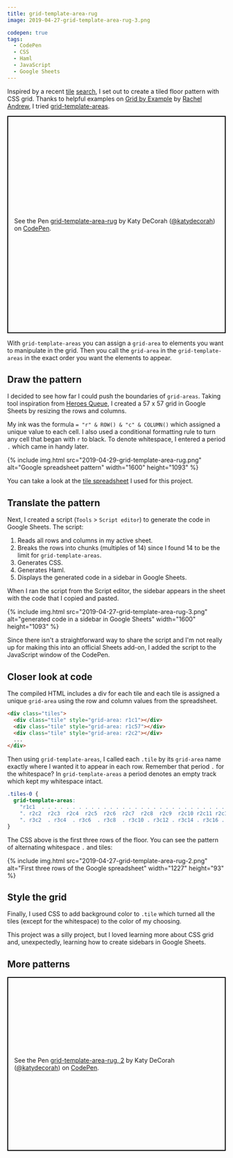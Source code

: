 ```yaml
---
title: grid-template-area-rug
image: 2019-04-27-grid-template-area-rug-3.png

codepen: true
tags:
  - CodePen
  - CSS
  - Haml
  - JavaScript
  - Google Sheets
---
```


Inspired by a recent [tile](https://www.instagram.com/p/BTO9mu0gQm6/) [search](https://www.instagram.com/p/BV7hx9blq19/), I set out to create a tiled floor pattern with CSS grid. Thanks to helpful examples on [Grid by Example](https://gridbyexample.com/examples/example11/) by [Rachel Andrew](https://rachelandrew.co.uk/), I tried [grid-template-areas](https://developer.mozilla.org/en-US/docs/Web/CSS/grid-template-areas).

<p class="codepen" data-height="500" data-theme-id="dark" data-default-tab="html,result" data-user="katydecorah" data-slug-hash="52ce7749ea720096a510e91790fe3c1f" style="height: 500px; box-sizing: border-box; display: flex; align-items: center; justify-content: center; border: 2px solid black; margin: 1em 0; padding: 1em;" data-pen-title="grid-template-area-rug">
  <span>See the Pen <a href="https://codepen.io/katydecorah/pen/52ce7749ea720096a510e91790fe3c1f/">
  grid-template-area-rug</a> by Katy DeCorah (<a href="https://codepen.io/katydecorah">@katydecorah</a>)
  on <a href="https://codepen.io">CodePen</a>.</span>
</p>

With `grid-template-areas` you can assign a `grid-area` to elements you want to manipulate in the grid. Then you call the `grid-area` in the `grid-template-areas` in the exact order you want the elements to appear.

## Draw the pattern

I decided to see how far I could push the boundaries of `grid-areas`. Taking tool inspiration from [Heroes Queue](/code/heroes-queue/), I created a 57 x 57 grid in Google Sheets by resizing the rows and columns.

My ink was the formula `= "r" & ROW() & "c" & COLUMN()` which assigned a unique value to each cell. I also used a conditional formatting rule to turn any cell that began with `r` to black. To denote whitespace, I entered a period `.` which came in handy later.

<div class="photos">
{% include img.html src="2019-04-29-grid-template-area-rug.png" alt="Google spreadsheet pattern" width="1600" height="1093" %}
</div>

You can take a look at the [tile spreadsheet](https://docs.google.com/spreadsheets/d/1NsGr-rOQhd-XCAauMp6gq_YofqHrwaizk9f8z6AO4k8/edit?usp=sharing) I used for this project.

## Translate the pattern

Next, I created a script (`Tools` > `Script editor`) to generate the code in Google Sheets. The script:

1. Reads all rows and columns in my active sheet.
2. Breaks the rows into chunks (multiples of 14) since I found 14 to be the limit for `grid-template-areas`.
3. Generates CSS.
4. Generates Haml.
5. Displays the generated code in a sidebar in Google Sheets.

When I ran the script from the Script editor, the sidebar appears in the sheet with the code that I copied and pasted.

<div class="photos">
{% include img.html src="2019-04-27-grid-template-area-rug-3.png" alt="generated code in a sidebar in Google Sheets" width="1600" height="1093" %}
</div>

Since there isn't a straightforward way to share the script and I'm not really up for making this into an official Sheets add-on, I added the script to the JavaScript window of the CodePen.

## Closer look at code

The compiled HTML includes a div for each tile and each tile is assigned a unique `grid-area` using the row and column values from the spreadsheet.

```html
<div class="tiles">
  <div class="tile" style="grid-area: r1c1"></div>
  <div class="tile" style="grid-area: r1c57"></div>
  <div class="tile" style="grid-area: r2c2"></div>
  ...
</div>
```

Then using `grid-template-areas`, I called each `.tile` by its `grid-area` name exactly where I wanted it to appear in each row. Remember that period `.` for the whitespace? In `grid-template-areas` a period denotes an empty track which kept my whitespace intact.

```css
.tiles-0 {
  grid-template-areas:
    "r1c1  . . . . . . . . . . . . . . . . . . . . . . . . . . . . . . . . . . . . . . . . . . . . . . . . . . . . . . . r1c57"
    ". r2c2  r2c3  r2c4  r2c5  r2c6  r2c7  r2c8  r2c9  r2c10 r2c11 r2c12 r2c13 r2c14 r2c15 r2c16 r2c17 r2c18 r2c19 r2c20 r2c21 r2c22 r2c23 r2c24 r2c25 r2c26 r2c27 r2c28 r2c29 r2c30 r2c31 r2c32 r2c33 r2c34 r2c35 r2c36 r2c37 r2c38 r2c39 r2c40 r2c41 r2c42 r2c43 r2c44 r2c45 r2c46 r2c47 r2c48 r2c49 r2c50 r2c51 r2c52 r2c53 r2c54 r2c55 r2c56 ."
    ". r3c2  . r3c4  . r3c6  . r3c8  . r3c10 . r3c12 . r3c14 . r3c16 . r3c18 . r3c20 . r3c22 . r3c24 . r3c26 . r3c28 . r3c30 . r3c32 . r3c34 . r3c36 . r3c38 . r3c40 . r3c42 . r3c44 . r3c46 . r3c48 . r3c50 . r3c52 . r3c54 . r3c56 .";
}
```

The CSS above is the first three rows of the floor. You can see the pattern of alternating whitespace `.` and tiles:

<div class="photos">
{% include img.html src="2019-04-27-grid-template-area-rug-2.png" alt="First three rows of the Google spreadsheet" width="1227" height="93" %}
</div>

## Style the grid

Finally, I used CSS to add background color to `.tile` which turned all the tiles (except for the whitespace) to the color of my choosing.

This project was a silly project, but I loved learning more about CSS grid and, unexpectedly, learning how to create sidebars in Google Sheets.

## More patterns

<p class="codepen" data-height="400" data-theme-id="dark" data-default-tab="html,result" data-user="katydecorah" data-slug-hash="pBBEdN" style="height: 400px; box-sizing: border-box; display: flex; align-items: center; justify-content: center; border: 2px solid black; margin: 1em 0; padding: 1em;" data-pen-title="grid-template-area-rug, 2">
  <span>See the Pen <a href="https://codepen.io/katydecorah/pen/pBBEdN/">
  grid-template-area-rug, 2</a> by Katy DeCorah (<a href="https://codepen.io/katydecorah">@katydecorah</a>)
  on <a href="https://codepen.io">CodePen</a>.</span>
</p>
